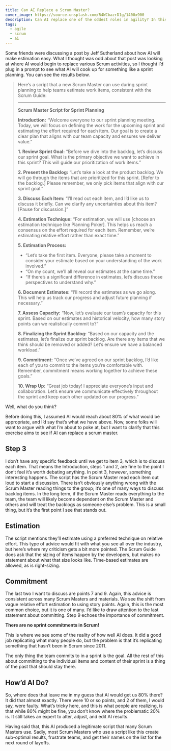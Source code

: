 ```yaml
---
title: Can AI Replace a Scrum Master?
cover_image: https://source.unsplash.com/R4WCbazrD1g/1400x900
description: Can AI replace one of the oddest roles in agility? In this post I review a script to facilitate sprint planning to see how it compares.
tags:
  - agile
  - scrum
  - ai
---
```

Some friends were discussing a post by Jeff Sutherland about how AI will make estimation easy. What I thought was odd about that post was looking at where AI would begin to replace various Scrum activities, so I thought I’d plug in a prompt to see what AI will cook up for something like a sprint planning. You can see the results below.

> Here’s a script that a new Scrum Master can use during sprint planning to help teams estimate work items, consistent with the Scrum Guide:
> 
> ---
> 
> **Scrum Master Script for Sprint Planning**
> 
> **Introduction:** “Welcome everyone to our sprint planning meeting. Today, we will focus on defining the work for the upcoming sprint and estimating the effort required for each item. Our goal is to create a clear plan that aligns with our team capacity and ensures we deliver value.”
> 
> **1. Review Sprint Goal:** “Before we dive into the backlog, let’s discuss our sprint goal. What is the primary objective we want to achieve in this sprint? This will guide our prioritization of work items.”
> 
> **2. Present the Backlog:** “Let’s take a look at the product backlog. We will go through the items that are prioritized for this sprint. [Refer to the backlog.] Please remember, we only pick items that align with our sprint goal.”
> 
> **3. Discuss Each Item:** “I’ll read out each item, and I’d like us to discuss it briefly. Can we clarify any uncertainties about this item? [Pause for discussion.]”
> 
> **4. Estimation Technique:** “For estimation, we will use [choose an estimation technique like Planning Poker]. This helps us reach a consensus on the effort required for each item. Remember, we’re estimating relative effort rather than exact time.”
> 
> **5. Estimation Process:**
> 
> - “Let’s take the first item. Everyone, please take a moment to consider your estimate based on your understanding of the work involved.”
> - “On my count, we’ll all reveal our estimates at the same time.”
> - “If there’s a significant difference in estimates, let’s discuss those perspectives to understand why.”
> 
> **6. Document Estimates:** “I’ll record the estimates as we go along. This will help us track our progress and adjust future planning if necessary.”
> 
> **7. Assess Capacity:** “Now, let’s evaluate our team’s capacity for this sprint. Based on our estimates and historical velocity, how many story points can we realistically commit to?”
> 
> **8. Finalizing the Sprint Backlog:** “Based on our capacity and the estimates, let’s finalize our sprint backlog. Are there any items that we think should be removed or added? Let’s ensure we have a balanced workload.”
> 
> **9. Commitment:** “Once we’ve agreed on our sprint backlog, I’d like each of you to commit to the items you’re comfortable with. Remember, commitment means working together to achieve these goals.”
> 
> **10. Wrap Up:** “Great job today! I appreciate everyone’s input and collaboration. Let’s ensure we communicate effectively throughout the sprint and keep each other updated on our progress.”


Well, what do you think?

Before doing this, I assumed AI would reach about 80% of what would be appropriate, and I’d say that’s what we have above. Now, some folks will want to argue with what I’m about to poke at, but I want to clarify that this exercise aims to see if AI can replace a scrum master.

## Step 3

I don’t have any specific feedback until we get to item 3, which is to discuss each item. That means the Introduction, steps 1 and 2, are fine to the point I don’t feel it’s worth debating anything. In point 3, however, something interesting happens. The script has the Scrum Master read each item out loud to start a discussion. There isn’t obviously anything wrong with the Scrum Master reading things to the group; it’s one of many ways to discuss backlog items. In the long term, if the Scrum Master reads everything to the team, the team will likely become dependent on the Scrum Master and others and will treat the backlogs as someone else’s problem. This is a small thing, but it’s the first point I see that stands out.

## Estimation

The script mentions they’ll estimate using a preferred technique on relative effort. This type of advice would fit with what you see all over the industry, but here’s where my criticism gets a bit more pointed. The Scrum Guide does ask that the sizing of items happen by the developers, but makes no statement about what that size looks like. Time-based estimates are allowed, as is right-sizing.

## Commitment

The last two I want to discuss are points 7 and 9. Again, this advice is consistent across many Scrum Masters and materials. We see the shift from vague relative effort estimation to using story points. Again, this is the most common choice, but it is one of many. I’d like to draw attention to the last statement about committing. Step 9 echoes the importance of commitment.

**There are no sprint commitments in Scrum!**

This is where we see some of the reality of how well AI does. It did a good job replicating what many people do, but the problem is that it’s replicating something that hasn’t been in Scrum since 2011.

The only thing the team commits to in a sprint is the goal. All the rest of this about committing to the individual items and content of their sprint is a thing of the past that should stay there.

## How’d AI Do?

So, where does that leave me in my guess that AI would get us 80% there? It did that almost exactly. There were 10 or so points, and 2 of them, I would say, were faulty. What’s tricky here, and this is what people are realizing, is that while 80% might be fine, you don’t know where the problematic 20% is. It still takes an expert to alter, adjust, and edit AI results.

Having said that, this AI produced a legitimate script that many Scrum Masters use. Sadly, most Scrum Masters who use a script like this create sub-optimal results, frustrate teams, and get their names on the list for the next round of layoffs.